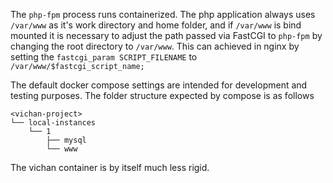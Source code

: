 The `php-fpm` process runs containerized.
The php application always uses `/var/www` as it's work directory and home folder, and if `/var/www` is bind mounted it
is necessary to adjust the path passed via FastCGI to `php-fpm` by changing the root directory to `/var/www`.
This can achieved in nginx by setting the `fastcgi_param SCRIPT_FILENAME` to `/var/www/$fastcgi_script_name;`

The default docker compose settings are intended for development and testing purposes.
The folder structure expected by compose is as follows

```
<vichan-project>
└── local-instances
    └── 1
        ├── mysql
        └── www
```
The vichan container is by itself much less rigid.
